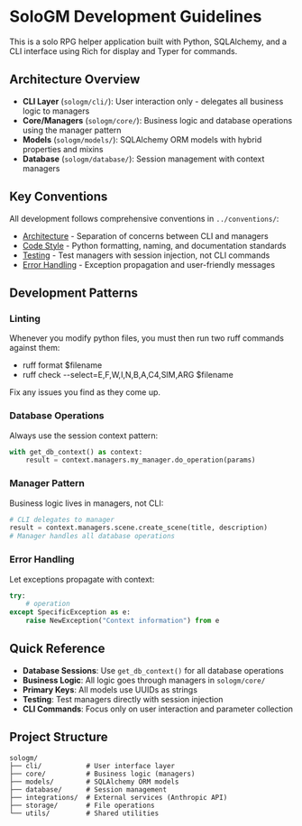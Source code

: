# SoloGM Development Guidelines

This is a solo RPG helper application built with Python, SQLAlchemy, and a CLI interface using Rich for display and Typer for commands.

## Architecture Overview
- **CLI Layer** (`sologm/cli/`): User interaction only - delegates all business logic to managers
- **Core/Managers** (`sologm/core/`): Business logic and database operations using the manager pattern
- **Models** (`sologm/models/`): SQLAlchemy ORM models with hybrid properties and mixins
- **Database** (`sologm/database/`): Session management with context managers

## Key Conventions
All development follows comprehensive conventions in `../conventions/`:

- [Architecture](../conventions/architecture.md) - Separation of concerns between CLI and managers
- [Code Style](../conventions/code_style.md) - Python formatting, naming, and documentation standards
- [Testing](../conventions/testing.md) - Test managers with session injection, not CLI commands
- [Error Handling](../conventions/error_handling.md) - Exception propagation and user-friendly messages

## Development Patterns

### Linting
Whenever you modify python files, you must then run two ruff commands against them:

- ruff format $filename
- ruff check --select=E,F,W,I,N,B,A,C4,SIM,ARG $filename

Fix any issues you find as they come up.

### Database Operations
Always use the session context pattern:
```python
with get_db_context() as context:
    result = context.managers.my_manager.do_operation(params)
```

### Manager Pattern
Business logic lives in managers, not CLI:
```python
# CLI delegates to manager
result = context.managers.scene.create_scene(title, description)
# Manager handles all database operations
```

### Error Handling
Let exceptions propagate with context:
```python
try:
    # operation
except SpecificException as e:
    raise NewException("Context information") from e
```

## Quick Reference
- **Database Sessions**: Use `get_db_context()` for all database operations
- **Business Logic**: All logic goes through managers in `sologm/core/`
- **Primary Keys**: All models use UUIDs as strings
- **Testing**: Test managers directly with session injection
- **CLI Commands**: Focus only on user interaction and parameter collection

## Project Structure
```
sologm/
├── cli/           # User interface layer
├── core/          # Business logic (managers)
├── models/        # SQLAlchemy ORM models
├── database/      # Session management
├── integrations/  # External services (Anthropic API)
├── storage/       # File operations
└── utils/         # Shared utilities
```
